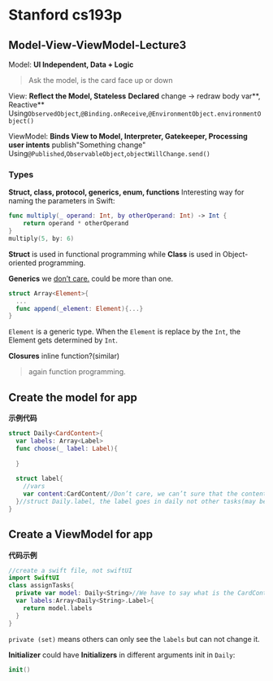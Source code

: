 # Stanford cs193p
## Model-View-ViewModel-Lecture3
Model:
**UI Independent, Data + Logic**

> Ask the model, is the card face up or down

View:
**Reflect the Model, Stateless**
**Declared** change -> redraw body var**, Reactive**
Using`ObservedObject`,`@Binding.onReceive`,`@EnvironmentObject.environmentObject()`

ViewModel:
**Binds View to Model, Interpreter, Gatekeeper, Processing user intents**
publish"Something change"
Using`@Published`,`ObservableObject`,`objectWillChange.send()`

### Types
**Struct, class, protocol, generics, enum, functions**
Interesting way for naming the parameters in Swift:

```swift
func multiply(_ operand: Int, by otherOperand: Int) -> Int {
	return operand * otherOperand
}
multiply(5, by: 6)
```
**Struct** is used in functional programming while **Class** is used in Object-oriented programming.

**Generics**
we <u>don’t care.</u>
could be more than one.
```swift
struct Array<Element>{
  ...
  func append(_element: Element){...}
}
```
`Element` is a generic type. When the `Element` is replace by the `Int`, the Element gets determined by `Int`.

**Closures**
inline function?(similar)
> again function programming.

## Create the model for app
**示例代码**
```swift
struct Daily<CardContent>{
  var labels: Array<Label>
  func choose(_ label: Label){
    
  }
  
  struct label{
    //vars
    var content:CardContent//Don’t care, we can’t sure that the content of card is String or image.
  }//struct Daily.label, the label goes in daily not other tasks(may be updated later?)
}
```

## Create a ViewModel for app
**代码示例**
```swift
//create a swift file, not swiftUI
import SwiftUI
class assignTasks{
  private var model: Daily<String>//We have to say what is the CardContent of assign Tasks.!var that has no init.
  var labels:Array<Daily<String>.Label>{
    return model.labels
  }
}
```


`private (set)` means others can only see the `labels` but can not change it.

**Initializer**
could have **Initializers** in different arguments
init in `Daily`:
```swift
init()
```